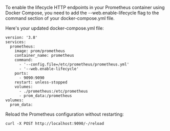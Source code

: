 To enable the lifecycle HTTP endpoints in your Prometheus container using Docker Compose, you need to add the --web.enable-lifecycle flag to the command section of your docker-compose.yml file.

Here's your updated docker-compose.yml file:
```
version: '3.8'
services:
  prometheus:
    image: prom/prometheus
    container_name: prometheus
    command:
      - '--config.file=/etc/prometheus/prometheus.yml'
      - '--web.enable-lifecycle'
    ports:
      - 9090:9090
    restart: unless-stopped
    volumes:
      - ./prometheus:/etc/prometheus
      - prom_data:/prometheus
volumes:
  prom_data:
```
Reload the Prometheus configuration without restarting:
```
curl -X POST http://localhost:9090/-/reload
```
